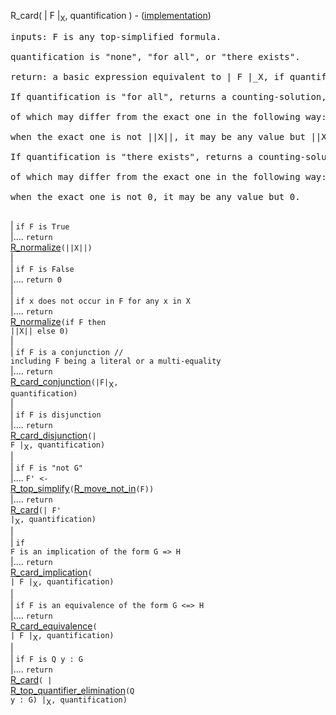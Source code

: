 R\_card( | F |<sub>X</sub>, quantification ) - ([implementation](http://code.google.com/p/aic-expresso/source/browse/trunk/src/main/java/com/sri/ai/grinder/library/equality/cardinality/direct/core/Cardinality.java))
<pre>
inputs: F is any top-simplified formula.<br>
quantification is "none", "for all", or "there exists".<br>
return: a basic expression equivalent to | F |_X, if quantification is "none".<br>
If quantification is "for all", returns a counting-solution, the leaves<br>
of which may differ from the exact one in the following way:<br>
when the exact one is not ||X||, it may be any value but ||X||.<br>
If quantification is "there exists", returns a counting-solution, the leaves<br>
of which may differ from the exact one in the following way:<br>
when the exact one is not 0, it may be any value but 0.<br>
</pre>
| `if F is True`<br>
|.... <code>return </code><a href='RewriterNormalize.md'>R_normalize</a><code>(||X||)</code><br>
|<br>
| <code>if F is False</code><br>
|.... <code>return 0</code><br>
|<br>
| <code>if x does not occur in F for any x in X</code><br>
|.... <code>return </code><a href='RewriterNormalize.md'>R_normalize</a><code>(if F then ||X|| else 0)</code><br>
|<br>
| <code>if F is a conjunction // including F being a literal or a multi-equality</code><br>
|.... <code>return </code><a href='RewriterCardConjunction.md'>R_card_conjunction</a><code>(|F|</code><sub>X</sub><code>, quantification)</code><br>
|<br>
| <code>if F is disjunction</code><br>
|.... <code>return </code><a href='RewriterCardDisjunction.md'>R_card_disjunction</a><code>(| F |</code><sub>X</sub><code>, quantification)</code><br>
|<br>
| <code>if F is "not G"</code><br>
|.... <code>F' &lt;- </code><a href='RewriterTopSimplify.md'>R_top_simplify</a><code>(</code><a href='RewriterMoveNotIn.md'>R_move_not_in</a><code>(F))</code><br>
|.... <code>return </code><a href='RewriterCardWithQuantification.md'>R_card</a><code>(| F' |</code><sub>X</sub><code>, quantification)</code><br>
|<br>
| <code>if F is an implication of the form G =&gt; H</code><br>
|.... <code>return </code><a href='RewriterCardImplication.md'>R_card_implication</a><code>( | F |</code><sub>X</sub><code>, quantification)</code><br>
|<br>
| <code>if F is an equivalence of the form G &lt;=&gt; H</code><br>
|.... <code>return </code><a href='RewriterCardEquivalence.md'>R_card_equivalence</a><code>( | F |</code><sub>X</sub><code>, quantification)</code><br>
|<br>
| <code>if F is Q y : G</code><br>
|.... <code>return </code><a href='RewriterCardWithQuantification.md'>R_card</a><code>( | </code><a href='RewriterTopQuantifierElimination.md'>R_top_quantifier_elimination</a><code>(Q y : G) |</code><sub>X</sub><code>, quantification)</code>